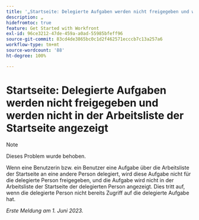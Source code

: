 ```yaml
---
title: '„Startseite: Delegierte Aufgaben werden nicht freigegeben und werden nicht in der Arbeitsliste der Startseite angezeigt“'
description: „
hidefromtoc: true
feature: Get Started with Workfront
exl-id: 96ce3212-47de-459a-a0ad-55985bfeff96
source-git-commit: 83cd4de3865bc0c1d2f462571ecccb7c13a257a6
workflow-type: tm+mt
source-wordcount: '88'
ht-degree: 100%

---
```


# Startseite: Delegierte Aufgaben werden nicht freigegeben und werden nicht in der Arbeitsliste der Startseite angezeigt

>[!NOTE]
>
>Dieses Problem wurde behoben.

Wenn eine Benutzerin bzw. ein Benutzer eine Aufgabe über die Arbeitsliste der Startseite an eine andere Person delegiert, wird diese Aufgabe nicht für die delegierte Person freigegeben, und die Aufgabe wird nicht in der Arbeitsliste der Startseite der delegierten Person angezeigt. Dies tritt auf, wenn die delegierte Person nicht bereits Zugriff auf die delegierte Aufgabe hat.

_Erste Meldung am 1. Juni 2023._
